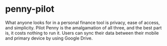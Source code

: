 # penny-pilot
What anyone looks for in a personal finance tool is privacy, ease of access, and simplicity. Pilot Penny is the amalgamation of all three, and the best part is, it costs nothing to run it.  Users can sync their data between their mobile and primary device by using Google Drive. 
